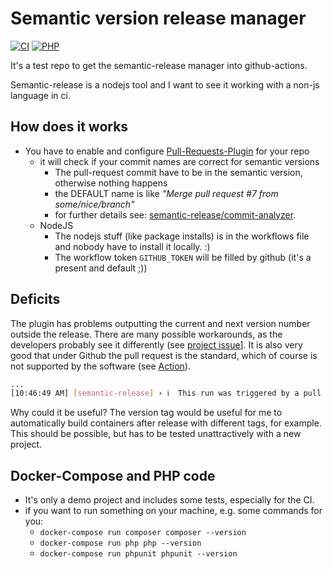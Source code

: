 # Semantic version release manager

[![CI](https://github.com/deeagle/semantic-release-with-github/workflows/CI/badge.svg)](https://github.com/deeagle/semantic-release-with-github/actions?query=workflow:CI+branch:master)
[![PHP](https://img.shields.io/badge/PHP-777BB4?style=flat-square&logo=php&logoColor=white)](https://img.shields.io/badge/PHP-777BB4?style=flat-square&logo=php&logoColor=white)

It's a test repo to get the semantic-release manager into github-actions.

Semantic-release is a nodejs tool and I want to see it working with a non-js language in ci.

## How does it works

- You have to enable and configure [Pull-Requests-Plugin](https://github.com/apps/semantic-pull-requests) for your repo
  - it will check if your commit names are correct for semantic versions
    - The pull-request commit have to be in the semantic version, otherwise nothing happens
    - the DEFAULT name is like *"Merge pull request #7 from some/nice/branch"*  
    - for further details see: [semantic-release/commit-analyzer](https://github.com/semantic-release/commit-analyzer/).
  - NodeJS
    - The nodejs stuff (like package installs) is in the workflows file and nobody have to install it locally. :)
    - The workflow token `GITHUB_TOKEN` will be filled by github (it's a present and default ;))

## Deficits

The plugin has problems outputting the current and next version number outside
the release. There are many possible workarounds, as the developers probably
see it differently (see [project issue](https://github.com/semantic-release/semantic-release/issues/753)].
It is also very good that under Github the pull request is the standard, which of course is not supported
by the software (see [Action](https://github.com/deeagle/semantic-release-with-github/runs/6076484877?check_suite_focus=true)).

```bash
...
[10:46:49 AM] [semantic-release] › ℹ  This run was triggered by a pull request and therefore a new version won't be published.
```

Why could it be useful?
The version tag would be useful for me to automatically build containers after release with different tags, for example.
This should be possible, but has to be tested unattractively with a new project.

## Docker-Compose and PHP code

- It's only a demo project and includes some tests, especially for the CI.
- if you want to run something on your machine, e.g. some commands for you:
  - `docker-compose run composer composer --version`
  - `docker-compose run php php --version`
  - `docker-compose run phpunit phpunit --version`
